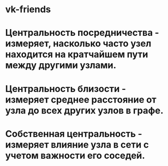 # vk-friends
# Центральность посредничества - измеряет, насколько часто узел находится на кратчайшем пути между другими узлами.
# Центральность близости - измеряет среднее расстояние от узла до всех других узлов в графе.
# Собственная центральность - измеряет влияние узла в сети с учетом важности его соседей.
